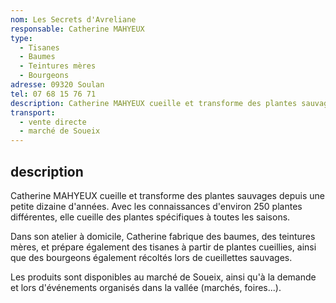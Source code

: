 ```yaml
---
nom: Les Secrets d'Avreliane
responsable: Catherine MAHYEUX
type:
  - Tisanes
  - Baumes
  - Teintures mères
  - Bourgeons
adresse: 09320 Soulan
tel: 07 68 15 76 71
description: Catherine MAHYEUX cueille et transforme des plantes sauvages depuis une petite dizaine d'années.
transport:
  - vente directe
  - marché de Soueix
---
```


## description

Catherine MAHYEUX cueille et transforme des plantes sauvages depuis une petite dizaine d'années. Avec les connaissances d'environ 250 plantes différentes, elle cueille des plantes spécifiques à toutes les saisons.

Dans son atelier à domicile, Catherine fabrique des baumes, des teintures mères, et prépare également des tisanes à partir de plantes cueillies, ainsi que des bourgeons également récoltés lors de cueillettes sauvages.

Les produits sont disponibles au marché de Soueix, ainsi qu'à la demande et lors d'événements organisés dans la vallée (marchés, foires...).
